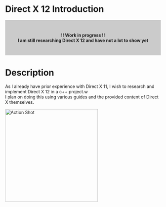 # Direct X 12 Introduction

<div  style="background-color:rgba(0, 0, 0, 0.2); text-align:center; vertical-align: middle; padding:40px 0;">
    <div class="text-align: center">
        <b>!! Work in progress !!</b>
    </div>
    <div class="text-align: center" >
        <b>I am still researching Direct X 12 and have not a lot to show yet</b>  <br> 
    </div>
</div>

<div id="markdownBody">
    <div class="grid-container grid-centered-container reversed-col-content">
        <div>
            <h1 class="title">Description</h1>
            <p>
                As I already have prior experience with Direct X 11, I wish to research and implement Direct X 12 in a c++ project.w<br>
                I plan on doing this using various guides and the provided content of Direct X themselves.
            </p>
        </div>
        <img class="rounded-3xl shadow-xl"  src="https://ik.imagekit.io/gillianassi/Projects/DirectX12/dx12-ultimate-100835986-orig_qXPOJ9-Ul.webp?ik-sdk-version=javascript-1.4.3&updatedAt=1659845185753" alt="Action Shot"  width="300" />
    </div>
</div>
<br>
